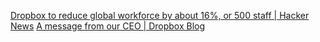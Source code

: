 
[Dropbox to reduce global workforce by about 16%, or 500 staff | Hacker News](https://news.ycombinator.com/item?id=35728216)
[A message from our CEO | Dropbox Blog](https://blog.dropbox.com/topics/company/a-message-from-drew)
